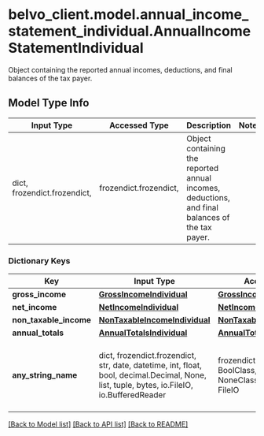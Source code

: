 # belvo_client.model.annual_income_statement_individual.AnnualIncomeStatementIndividual

Object containing the reported annual incomes, deductions, and final balances of the tax payer.

## Model Type Info
Input Type | Accessed Type | Description | Notes
------------ | ------------- | ------------- | -------------
dict, frozendict.frozendict,  | frozendict.frozendict,  | Object containing the reported annual incomes, deductions, and final balances of the tax payer. | 

### Dictionary Keys
Key | Input Type | Accessed Type | Description | Notes
------------ | ------------- | ------------- | ------------- | -------------
**gross_income** | [**GrossIncomeIndividual**](GrossIncomeIndividual.md) | [**GrossIncomeIndividual**](GrossIncomeIndividual.md) |  | 
**net_income** | [**NetIncomeIndividual**](NetIncomeIndividual.md) | [**NetIncomeIndividual**](NetIncomeIndividual.md) |  | 
**non_taxable_income** | [**NonTaxableIncomeIndividual**](NonTaxableIncomeIndividual.md) | [**NonTaxableIncomeIndividual**](NonTaxableIncomeIndividual.md) |  | 
**annual_totals** | [**AnnualTotalsIndividual**](AnnualTotalsIndividual.md) | [**AnnualTotalsIndividual**](AnnualTotalsIndividual.md) |  | 
**any_string_name** | dict, frozendict.frozendict, str, date, datetime, int, float, bool, decimal.Decimal, None, list, tuple, bytes, io.FileIO, io.BufferedReader | frozendict.frozendict, str, BoolClass, decimal.Decimal, NoneClass, tuple, bytes, FileIO | any string name can be used but the value must be the correct type | [optional]

[[Back to Model list]](../../README.md#documentation-for-models) [[Back to API list]](../../README.md#documentation-for-api-endpoints) [[Back to README]](../../README.md)

